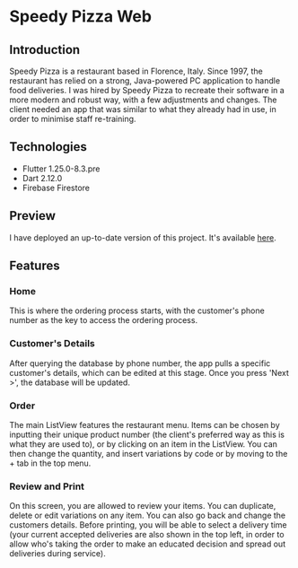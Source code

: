 # Speedy Pizza Web

## Introduction

Speedy Pizza is a restaurant based in Florence, Italy. Since 1997, the restaurant has relied on a strong, Java-powered PC application to handle food deliveries. I was hired by Speedy Pizza to recreate their software in a more modern and robust way, with a few adjustments and changes. The client needed an app that was similar to what they already had in use, in order to minimise staff re-training. 

## Technologies
* Flutter 1.25.0-8.3.pre
* Dart 2.12.0
* Firebase Firestore

## Preview
I have deployed an up-to-date version of this project. It's available [here](https://speedypizzaweb.web.app).
  
## Features

### Home
This is where the ordering process starts, with the customer's phone number as the key to access the ordering process.

### Customer's Details
After querying the database by phone number, the app pulls a specific customer's details, which can be edited at this stage. Once you press 'Next >', the database will be updated. 

### Order
The main ListView features the restaurant menu. Items can be chosen by inputting their unique product number (the client's preferred way as this is what they are used to), or by clicking on an item in the ListView. You can then change the quantity, and insert variations by code or by moving to the + tab in the top menu.

### Review and Print
On this screen, you are allowed to review your items. You can duplicate, delete or edit variations on any item. You can also go back and change the customers details. Before printing, you will be able to select a delivery time (your current accepted deliveries are also shown in the top left, in order to allow who's taking the order to make an educated decision and spread out deliveries during service).


